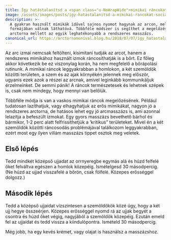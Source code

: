 ```yaml
---
title: Így hatástalanítsd a <span class="u-NoWrapWide">mimikai ráncokat</span>
image: /assets/images/posts/igy-hatastalanitsd-a-mimikai-rancokat-social.jpg
description: >-
  A gyakran használt mimikák idővel sajnos nyomot hagynak az arcon, melyek ráncok
  formájában válnak láthatóvá. Többféle módszer is segíthet a megelőzésben, de az
  arctorna mellett az egyik leghatékonyabb a rendszeres masszázs.
canonical_url: https://arctornamonival.blog.hu/2018/07/07/igy_hatastalanitsd_a_mimikai_rancokat
---
```


Az arc izmai nemcsak feltölteni, kisimítani tudják az arcot, hanem a
rendszeres mimikához használt izmok ráncosíthatják is a bőrt. Ez főleg akkor
következik be ez viszonylag korán, ha nem megfelelő a bőrápolási rutinunk. A
mimikai ráncok leggyakrabban a homlokon, a két szemöldök közötti területen, a
szem és az ajak környékén jelennek meg először, ugyanis ezek azok a részei az
arcnak, amivel leginkább kommunikáljuk érzelmeinket. De semmi pánik! A ráncok
természetesek és lehetnek szépek is, csak nem mindegy, hogy mennyi van belőlük.

Többféle módja is van a vaskos mimikai ráncok megelőzésének. Például tudatosan
lazíthatjuk, vagy elhagyhatjuk az erős mimikákat, nagyon jó a rendszeres
arctorna, de hatásos lehet egy jó arcmasszázs is, ami azonnal lelazítja a
befeszült  izmokat. Egy gyors masszázs bevethető bárhol és bármikor, 1-2 perc
alatt felfrissíthetjük a ‘kritikus” területeket. Mivel én a két szemöldök
közötti ráncosodás problémájával találkozom leggyakrabban, ezért most egy ilyen
villám masszázs tippet osztok meg veletek.

## Első lépés

Tedd mindkét középső ujjadat az orrnyeregbe egymás alá és húzd felfelé őket
felváltva egészen a homlok közepéig. Ismételgesd 30 másodpercig. (Ne húzd az
ujjad visszafelé a bőrön, csak fölfelé. Közepes erősséggel dolgozz.)

## Második lépés

Tedd a középső ujjaidat vízszintesen a szemöldökök közé úgy, hogy a két ujj
hegye összeérjen. Közepes erősséggel nyomd rá az ujjak begyét a csontra és húzd
őket végig, nagyjából a szemöldök közepéig. Ezután emeld fel az ujjaidat és tedd
vissza a kiindulópontra. Ismételd 30 másodpercig.

Még jobb, ha egy kevés krémet, vagy olajat is használsz a masszázshoz.
